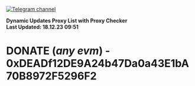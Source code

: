 [![Telegram channel](https://img.shields.io/endpoint?url=https://runkit.io/damiankrawczyk/telegram-badge/branches/master?url=https://t.me/n4z4v0d)](https://t.me/n4z4v0d) 

**Dynamic Updates Proxy List with Proxy Checker**  
**Last Updated: 18.12.23 09:51**

# DONATE (_any evm_) - 0xDEADf12DE9A24b47Da0a43E1bA70B8972F5296F2
